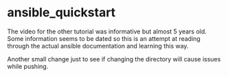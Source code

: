 # ansible_quickstart
The video for the other tutorial was informative but almost 5 years old. Some information seems to be dated so this is an attempt at reading through the actual ansible documentation and learning this way.

Another small change just to see if changing the directory will cause issues while pushing. 
